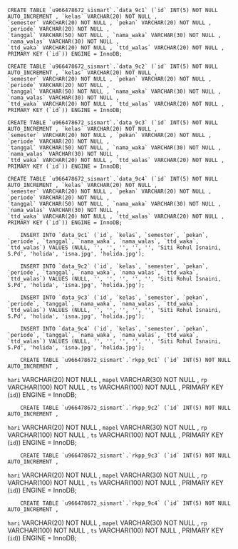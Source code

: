   
    CREATE TABLE `u966478672_sismart`.`data_9c1` (`id` INT(5) NOT NULL AUTO_INCREMENT , `kelas` VARCHAR(20) NOT NULL ,
    `semester` VARCHAR(20) NOT NULL , `pekan` VARCHAR(20) NOT NULL , `periode` VARCHAR(20) NOT NULL ,
    `tanggal` VARCHAR(50) NOT NULL , `nama_waka` VARCHAR(30) NOT NULL , `nama_walas` VARCHAR(30) NOT NULL ,
    `ttd_waka` VARCHAR(20) NOT NULL , `ttd_walas` VARCHAR(20) NOT NULL , PRIMARY KEY (`id`)) ENGINE = InnoDB;
    
    CREATE TABLE `u966478672_sismart`.`data_9c2` (`id` INT(5) NOT NULL AUTO_INCREMENT , `kelas` VARCHAR(20) NOT NULL ,
    `semester` VARCHAR(20) NOT NULL , `pekan` VARCHAR(20) NOT NULL , `periode` VARCHAR(20) NOT NULL ,
    `tanggal` VARCHAR(50) NOT NULL , `nama_waka` VARCHAR(30) NOT NULL , `nama_walas` VARCHAR(30) NOT NULL ,
    `ttd_waka` VARCHAR(20) NOT NULL , `ttd_walas` VARCHAR(20) NOT NULL , PRIMARY KEY (`id`)) ENGINE = InnoDB;
    
    CREATE TABLE `u966478672_sismart`.`data_9c3` (`id` INT(5) NOT NULL AUTO_INCREMENT , `kelas` VARCHAR(20) NOT NULL ,
    `semester` VARCHAR(20) NOT NULL , `pekan` VARCHAR(20) NOT NULL , `periode` VARCHAR(20) NOT NULL ,
    `tanggal` VARCHAR(50) NOT NULL , `nama_waka` VARCHAR(30) NOT NULL , `nama_walas` VARCHAR(30) NOT NULL ,
    `ttd_waka` VARCHAR(20) NOT NULL , `ttd_walas` VARCHAR(20) NOT NULL , PRIMARY KEY (`id`)) ENGINE = InnoDB;
    
    CREATE TABLE `u966478672_sismart`.`data_9c4` (`id` INT(5) NOT NULL AUTO_INCREMENT , `kelas` VARCHAR(20) NOT NULL ,
    `semester` VARCHAR(20) NOT NULL , `pekan` VARCHAR(20) NOT NULL , `periode` VARCHAR(20) NOT NULL ,
    `tanggal` VARCHAR(50) NOT NULL , `nama_waka` VARCHAR(30) NOT NULL , `nama_walas` VARCHAR(30) NOT NULL ,
    `ttd_waka` VARCHAR(20) NOT NULL , `ttd_walas` VARCHAR(20) NOT NULL , PRIMARY KEY (`id`)) ENGINE = InnoDB;

        INSERT INTO `data_9c1` (`id`, `kelas`, `semester`, `pekan`, `periode`, `tanggal`, `nama_waka`, `nama_walas`, `ttd_waka`, `ttd_walas`) VALUES (NULL, '', '', '', '', '', 'Siti Rohul Isnaini, S.Pd', 'holida', 'isna.jpg', 'holida.jpg');

        INSERT INTO `data_9c2` (`id`, `kelas`, `semester`, `pekan`, `periode`, `tanggal`, `nama_waka`, `nama_walas`, `ttd_waka`, `ttd_walas`) VALUES (NULL, '', '', '', '', '', 'Siti Rohul Isnaini, S.Pd', 'holida', 'isna.jpg', 'holida.jpg');

        INSERT INTO `data_9c3` (`id`, `kelas`, `semester`, `pekan`, `periode`, `tanggal`, `nama_waka`, `nama_walas`, `ttd_waka`, `ttd_walas`) VALUES (NULL, '', '', '', '', '', 'Siti Rohul Isnaini, S.Pd', 'holida', 'isna.jpg', 'holida.jpg');

        INSERT INTO `data_9c4` (`id`, `kelas`, `semester`, `pekan`, `periode`, `tanggal`, `nama_waka`, `nama_walas`, `ttd_waka`, `ttd_walas`) VALUES (NULL, '', '', '', '', '', 'Siti Rohul Isnaini, S.Pd', 'holida', 'isna.jpg', 'holida.jpg');

        CREATE TABLE `u966478672_sismart`.`rkpp_9c1` (`id` INT(5) NOT NULL AUTO_INCREMENT , 
`hari` VARCHAR(20) NOT NULL , `mapel` VARCHAR(30) NOT NULL , `rp` VARCHAR(100) NOT NULL , 
`ts` VARCHAR(100) NOT NULL , PRIMARY KEY (`id`)) ENGINE = InnoDB;

        CREATE TABLE `u966478672_sismart`.`rkpp_9c2` (`id` INT(5) NOT NULL AUTO_INCREMENT , 
`hari` VARCHAR(20) NOT NULL , `mapel` VARCHAR(30) NOT NULL , `rp` VARCHAR(100) NOT NULL , 
`ts` VARCHAR(100) NOT NULL , PRIMARY KEY (`id`)) ENGINE = InnoDB;

        CREATE TABLE `u966478672_sismart`.`rkpp_9c3` (`id` INT(5) NOT NULL AUTO_INCREMENT , 
`hari` VARCHAR(20) NOT NULL , `mapel` VARCHAR(30) NOT NULL , `rp` VARCHAR(100) NOT NULL , 
`ts` VARCHAR(100) NOT NULL , PRIMARY KEY (`id`)) ENGINE = InnoDB;

        CREATE TABLE `u966478672_sismart`.`rkpp_9c4` (`id` INT(5) NOT NULL AUTO_INCREMENT , 
`hari` VARCHAR(20) NOT NULL , `mapel` VARCHAR(30) NOT NULL , `rp` VARCHAR(100) NOT NULL , 
`ts` VARCHAR(100) NOT NULL , PRIMARY KEY (`id`)) ENGINE = InnoDB;



    
    